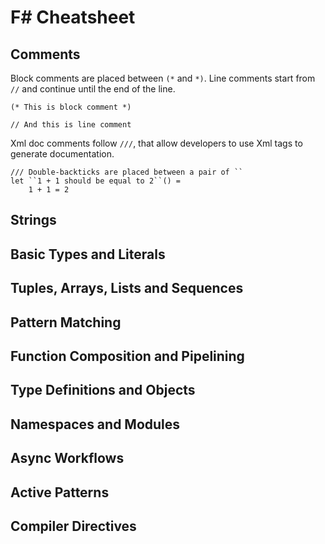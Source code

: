 F# Cheatsheet
=============

Comments
--------
Block comments are placed between `(*` and `*)`. Line comments start from `//` and continue until the end of the line.

	(* This is block comment *)

    // And this is line comment
    
Xml doc comments follow `///`, that allow developers to use Xml tags to generate documentation.    
    
    /// Double-backticks are placed between a pair of ``
    let ``1 + 1 should be equal to 2``() =
  		1 + 1 = 2

Strings
-------

Basic Types and Literals
------------------------

Tuples, Arrays, Lists and Sequences
-----------------------------------

Pattern Matching
----------------

Function Composition and Pipelining
-----------------------------------

Type Definitions and Objects
----------------------------

Namespaces and Modules
----------------------

Async Workflows
---------------

Active Patterns
---------------

Compiler Directives
-------------------


